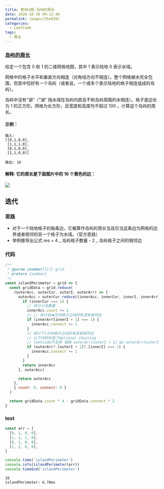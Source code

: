 ```yaml
---
title: 第463题-岛屿的周长
date: 2020-10-30 09:12:46
permalink: /pages/55e830/
categories:
  - LeetCode
tags:
  - 算法
---
```

### [岛屿的周长](https://leetcode-cn.com/problems/island-perimeter/)

给定一个包含 0 和 1 的二维网格地图，其中 1 表示陆地 0 表示水域。

网格中的格子水平和垂直方向相连（对角线方向不相连）。整个网格被水完全包围，但其中恰好有一个岛屿（或者说，一个或多个表示陆地的格子相连组成的岛屿）。

岛屿中没有“湖”（“湖” 指水域在岛屿内部且不和岛屿周围的水相连）。格子是边长为 1 的正方形。网格为长方形，且宽度和高度均不超过 100 。计算这个岛屿的周长。

#### 示例：

```
输入:
[[0,1,0,0],
 [1,1,1,0],
 [0,1,0,0],
 [1,1,0,0]]

输出: 16
```

#### 解释: 它的周长是下面图片中的 16 个黄色的边：

<img src="https://cdn.jsdelivr.net/gh/xiaojun996/CDN/images/leetcode/island.png" />

<!-- more -->

## 迭代

### 思路

- 对于一个陆地格子的每条边，它被算作岛屿的周长当且仅当这条边为网格的边界或者相邻的另一个格子为水域。（官方思路）
- 举例推导出公式 res = 4 _ 岛屿格子数量 - 2 _ 岛屿格子之间的相邻边

### 代码

```JavaScript
/**
 * @param {number[][]} grid
 * @return {number}
 */
const islandPerimeter = grid => {
  const gridData = grid.reduce(
    (outerAcc, outerCur, outerI, outerArr) => {
      outerAcc = outerCur.reduce((innerAcc, innerCur, innerI, innerArr) => {
        if (innerCur === 1) {
          // 统计小岛数量
          innerAcc.count += 1
          // // 统计右➡️方向格子之间的有没有相邻边
          if (innerArr[innerI + 1] === 1) {
            innerAcc.connect += 1
          }
          // 统计下⬇️方向格子之间的有没有相邻边
          // 以下代码利用了Optional chaining
          // leetcode不支持 请换 outerArr[outerI + 1] && outerArr[outerI + 1][innerI] && outerArr[outerI + 1][innerI] === 1
          if (outerArr?.[outerI + 1]?.[innerI] === 1) {
            innerAcc.connect += 1
          }
        }
        return innerAcc
      }, outerAcc)

      return outerAcc
    },
    { count: 0, connect: 0 }
  )

  return gridData.count * 4 - gridData.connect * 2
}
```

### test

```JavaScript
const arr = [
  [0, 1, 0, 0],
  [1, 1, 1, 0],
  [0, 1, 0, 0],
  [1, 1, 0, 0],
]

console.time('islandPerimeter')
console.info(islandPerimeter(arr))
console.timeEnd('islandPerimeter')
```

```
16
islandPerimeter: 6.78ms
```
